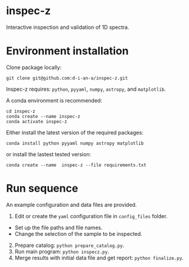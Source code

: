 # inspec-z
Interactive inspection and validation of 1D spectra.

# Environment installation
Clone package locally:

`git clone git@github.com:d-i-an-a/inspec-z.git`

Inspec-z requires: `python`, `pyyaml`, `numpy`, `astropy`, and `matplotlib`.

A conda environment is recommended:
```
cd inspec-z
conda create --name inspec-z
conda activate inspec-z
```

Either install the latest version of the required packages:

`conda install python pyyaml numpy astropy matplotlib`

or install the lastest tested version:

`conda create --name  inspec-z --file requirements.txt`

# Run sequence
An example configuration and data files are provided.

1. Edit or create the `yaml` configuration file in `config_files` folder.
- Set up the file paths and file names.
- Change the selection of the sample to be inspected.

2. Prepare catalog: `python prepare_catalog.py`.
3. Run main program: `python inspecz.py`.
4. Merge results with initial data file and get report: `python finalize.py`.


